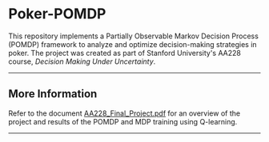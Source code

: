# Poker-POMDP

This repository implements a Partially Observable Markov Decision Process (POMDP) framework to analyze and optimize decision-making strategies in poker. The project was created as part of Stanford University's AA228 course, *Decision Making Under Uncertainty*.

---

## More Information

Refer to the document [AA228_Final_Project.pdf](https://github.com/michaelbuchar/poker-pomdp/blob/main/AA228_Final_Project.pdf) for an overview of the project and results of the POMDP and MDP training using Q-learning.

---



